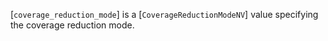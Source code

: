 [`coverage_reduction_mode`] is a [`CoverageReductionModeNV`] value
specifying the coverage reduction mode.